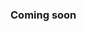 ### Coming soon

<!--

---

# **TezX + Deno: High-Performance Backend Framework**

TezX is a high-performance, lightweight backend framework designed for speed, scalability, and flexibility. This guide walks you through the setup and configuration of **TezX** with **Deno** for a seamless and efficient development experience.

---

## 🚀 **Getting Started**

### 1. **Install Deno**

To install **Deno**, use the following commands based on your platform:

#### For Unix-based systems

```bash
curl -fsSL https://deno.land/x/install/install.sh | sh
```

#### For macOS (using Homebrew)

```bash
brew install deno
```

Verify the installation:

```bash
deno --version
```

### 2. **Create a New Project**

Set up a new project directory:

```bash
mkdir tezx-deno-app && cd tezx-deno-app
```

### 3. **Initialize the Project**

In **Deno**, dependencies are managed with the `deps.ts` file. Create the file and import the necessary TezX modules:

Create `deps.ts`:

```typescript
export { TezX, loadEnv, logger, denoAdapter } from "https://deno.land/x/tezx/mod.ts";
```

### 4. **Set Up Environment Variables**

Deno requires explicit permission to access environment variables. Create a `.env` file in the root of your project:

Create `.env`:

```env
PORT=3000
NODE_ENV=development
SECRET_KEY=your_secure_key_here
```

---

## 📂 **Project Structure**

The recommended project structure is as follows:

```
.
├── src/
│   ├── index.ts       # Main application file
│   └── env.ts         # Environment configuration
├── public/            # Static assets
├── .env               # Environment variables
├── deps.ts            # External dependencies
└── deno.json          # Deno configuration
```

---

## 💻 **Setting Up the Server**

Create a `src/index.ts` file and initialize the TezX server with Deno:

```typescript
import { TezX, loadEnv, logger, denoAdapter } from "../deps.ts";

const env = loadEnv();
const app = new TezX({
  logger: logger,
  env: env,
});

app.get("/", (ctx) => {
  return ctx.text("Hello, TezX on Deno!");
});

denoAdapter(server).listen(env.PORT, () => {
  console.log(`🚀 Server running at http://localhost:${env.PORT}`);
});
```

---

## ▶️ **Running the Server**

To start the server, run the following command:

```bash
deno run --allow-net --allow-read --allow-env src/index.ts
```

For **hot reloading** during development, install **denon**:

```bash
deno install -qAf --unstable https://deno.land/x/denon/denon.ts
```

Run the server with hot reload:

```bash
denon start
```

---

## 📦 **Building & Deploying**

### 1. **Compile the Project**

To compile the project to a single executable, use the following command:

```bash
deno compile --allow-net --allow-read --allow-env -o dist/app src/index.ts
```

### 2. **Run the Compiled File**

Once compiled, run the generated executable:

```bash
./dist/app
```

---

## 🔥 **Advanced Features**

### 1. **Static File Serving**

To serve static files, use the following code:

```typescript
app.static("./public", {
  cacheControl: "public, max-age=31536000",
  headers: {
    "X-Custom-Header": "static-file",
  },
});
```

### 2. **Enable CORS**

To enable **CORS** (Cross-Origin Resource Sharing) for your application, use this:

```typescript
import { cors } from "../deps.ts";

app.use(
  cors({
    origin: ["http://localhost:3000"],
    methods: ["GET", "POST"],
  })
);
```

### 3. **Custom Middleware**

For custom middleware functionality:

```typescript
app.use(async (ctx, next) => {
  console.log(`[${new Date().toISOString()}] ${ctx.method} ${ctx.pathname}`);
  return next();
});
```

---

## 🚀 **Deploying with Deno**

### 1. **Deploy on Deno Deploy**

Deno provides an easy way to deploy your application to the cloud using **Deno Deploy**:

1. Install the **Deno Deploy CLI**:

```bash
curl -fsSL https://deno.land/x/deploy/install.sh | sh
```

2. Deploy your project:

```bash
deno deploy
```

### 2. **Deploy with Docker**

To deploy with **Docker**, create a `Dockerfile` in your project root:

```Dockerfile
FROM denoland/deno:latest
WORKDIR /app
COPY . .
CMD ["deno", "run", "--allow-net", "--allow-read", "--allow-env", "src/index.ts"]
```

Build and run the Docker container:

```bash
docker build -t tezx-deno .
docker run -p 3000:3000 tezx-deno
```

---

## ⚠️ **Troubleshooting**

| **Issue**                           | **Solution**                                 |
| ------------------------------------ | -------------------------------------------- |
| `Module not found`                  | Check if `deps.ts` is correctly imported.    |
| `Port already in use`               | Change the `PORT` value in `.env`.           |
| `Permission Denied`                 | Ensure you have the necessary `--allow` flags. |

---

🚀 **TezX + Deno: Fast, Lightweight, and Secure!**

---

-->
